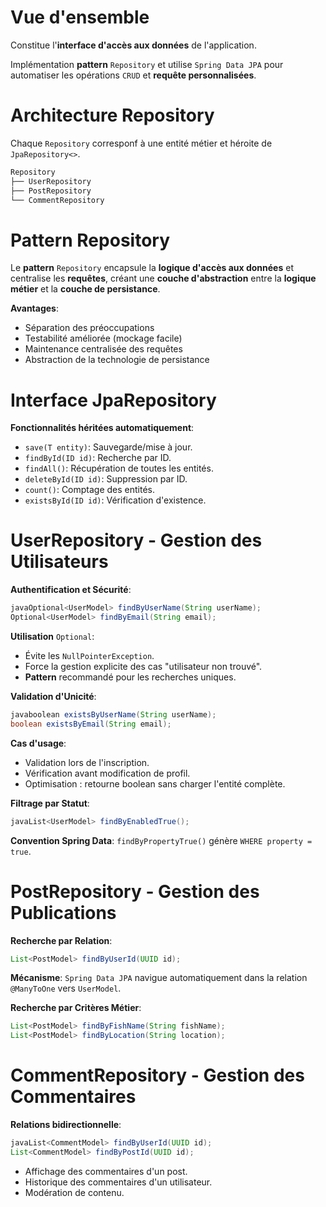 # Vue d'ensemble
Constitue l'__interface d'accès aux données__ de l'application.

Implémentation __pattern__ `Repository` et utilise `Spring Data JPA` pour automatiser les opérations `CRUD` et __requête personnalisées__.

# Architecture Repository
Chaque `Repository` corresponf à une entité métier et héroite de `JpaRepository<>`.

```bash
Repository
├── UserRepository
├── PostRepository
└── CommentRepository
```

# Pattern Repository
Le __pattern__ `Repository` encapsule la __logique d'accès aux données__ et centralise les __requêtes__, créant une __couche d'abstraction__ entre la __logique métier__ et la __couche de persistance__.

__Avantages__:
- Séparation des préoccupations
- Testabilité améliorée (mockage facile)
- Maintenance centralisée des requêtes
- Abstraction de la technologie de persistance

# Interface JpaRepository
__Fonctionnalités héritées automatiquement__:
- `save(T entity)`: Sauvegarde/mise à jour.
- `findById(ID id)`: Recherche par ID.
- `findAll()`: Récupération de toutes les entités.
- `deleteById(ID id)`: Suppression par ID.
- `count()`: Comptage des entités.
- `existsById(ID id)`: Vérification d'existence.

# UserRepository - Gestion des Utilisateurs
__Authentification et Sécurité__:
```java
javaOptional<UserModel> findByUserName(String userName);
Optional<UserModel> findByEmail(String email);
```

__Utilisation__ `Optional`:
- Évite les `NullPointerException`.
- Force la gestion explicite des cas "utilisateur non trouvé".
- __Pattern__ recommandé pour les recherches uniques.

__Validation d'Unicité__:
```java
javaboolean existsByUserName(String userName);
boolean existsByEmail(String email);
```

__Cas d'usage__:
- Validation lors de l'inscription.
- Vérification avant modification de profil.
- Optimisation : retourne boolean sans charger l'entité complète.

__Filtrage par Statut__:
```java
javaList<UserModel> findByEnabledTrue();
```

__Convention Spring Data__: `findByPropertyTrue()` génère `WHERE property = true`.

# PostRepository - Gestion des Publications
__Recherche par Relation__:
```java
List<PostModel> findByUserId(UUID id);
```

__Mécanisme__: `Spring Data JPA` navigue automatiquement dans la relation `@ManyToOne` vers `UserModel`.

__Recherche par Critères Métier__:
```java
List<PostModel> findByFishName(String fishName);
List<PostModel> findByLocation(String location);
```

# CommentRepository - Gestion des Commentaires
__Relations bidirectionnelle__:
```java
javaList<CommentModel> findByUserId(UUID id);
List<CommentModel> findByPostId(UUID id);
```

- Affichage des commentaires d'un post.
- Historique des commentaires d'un utilisateur.
- Modération de contenu.
